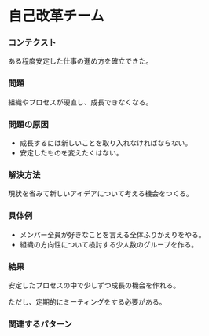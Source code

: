 自己改革チーム
=====================

### コンテクスト

ある程度安定した仕事の進め方を確立できた。

### 問題

組織やプロセスが硬直し、成長できなくなる。

### 問題の原因

- 成長するには新しいことを取り入れなければならない。
- 安定したものを変えたくはない。

### 解決方法

現状を省みて新しいアイデアについて考える機会をつくる。

### 具体例

- メンバー全員が好きなことを言える全体ふりかえりをやる。
- 組織の方向性について検討する少人数のグループを作る。

### 結果

安定したプロセスの中で少しずつ成長の機会を作れる。

ただし、定期的にミーティングをする必要がある。

### 関連するパターン
